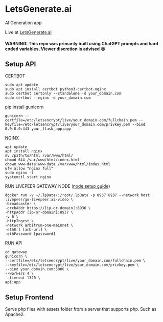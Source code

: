 # LetsGenerate.ai
AI Generation app

Live at [LetsGenerate.ai](https://letsgenerate.ai)

#### WARNING: This repo was primarily built using ChatGPT prompts and hard coded variables. Viewer discretion is advised 😉


## Setup API

CERTBOT
```
sudo apt update
sudo apt install certbot python3-certbot-nginx
sudo certbot certonly --standalone -d your_domain.com
sudo certbot --nginx -d your_domain.com
```

pip install gunicorn
```
gunicorn --certfile=/etc/letsencrypt/live/your_domain.com/fullchain.pem --keyfile=/etc/letsencrypt/live/your_domain.com/privkey.pem --bind 0.0.0.0:443 your_flask_app:app
```



NGINX
```
apt update
apt install nginx
mv /path/to/html /var/www/html/
chmod 644 /var/www/html/index.html
chown www-data:www-data /var/www/html/index.html
ufw allow "nginx full"
sudo nginx -t
systemctl start nginx
```

RUN LIVEPEER GATEWAY NODE ([node setup guide](https://docs.livepeer.org/ai/gateways/start-gateway))
```
docker run -v ~/.lpData/:/root/.lpData -p 8937:8937 --network host livepeer/go-livepeer:ai-video \
-broadcaster \
-orchAddr https://[ip-or-domain]:8936 \
-httpAddr [ip-or-domain]:8937 \
-v 6 \
-httpIngest \
-network arbitrum-one-mainnet \
-ethUrl [arb-url] \
-ethPassword [password]
```

RUN API
```
cd gateway
gunicorn \
--certfile=/etc/letsencrypt/live/your_domain.com/fullchain.pem \
--keyfile=/etc/letsencrypt/live/your_domain.com/privkey.pem \
--bind your_domain.com:5000 \
--workers 4 \
--timeout 1320 \
api:app
```

## Setup Frontend

Serve php files with assets folder from a server that supports php. Such as Apache2.

